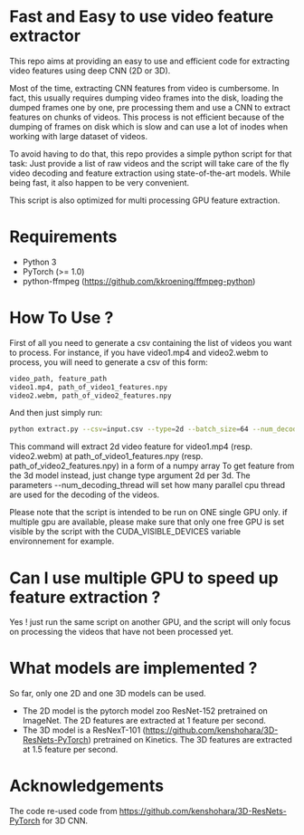 # Fast and Easy to use video feature extractor

This repo aims at providing an easy to use and efficient code for extracting
video features using deep CNN (2D or 3D).

Most of the time, extracting CNN features from video is cumbersome.
In fact, this usually requires dumping video frames into the disk, loading the dumped frames one
by one, pre processing them and use a CNN to extract features on chunks of videos.
This process is not efficient because of the dumping of frames on disk which is
slow and can use a lot of inodes when working with large dataset of videos.

To avoid having to do that, this repo provides a simple python script for that task: Just provide a list of raw videos and the script will take care of the fly video decoding and feature extraction using state-of-the-art models. While being fast, it also happen to be very convenient.

This script is also optimized for multi processing GPU feature extraction.


# Requirements
- Python 3
- PyTorch (>= 1.0)
- python-ffmpeg (https://github.com/kkroening/ffmpeg-python)

# How To Use ?

First of all you need to generate a csv containing the list of videos you
want to process. For instance, if you have video1.mp4 and video2.webm to process,
you will need to generate a csv of this form:

```sh
video_path, feature_path
video1.mp4, path_of_video1_features.npy
video2.webm, path_of_video2_features.npy
```

And then just simply run:

```sh
python extract.py --csv=input.csv --type=2d --batch_size=64 --num_decoding_thread=4
```
This command will extract 2d video feature for video1.mp4 (resp. video2.webm) at path_of_video1_features.npy (resp. path_of_video2_features.npy) in
a form of a numpy array
To get feature from the 3d model instead, just change type argument 2d per 3d.
The parameters --num_decoding_thread will set how many parallel cpu thread are used for the decoding of the videos.

Please note that the script is intended to be run on ONE single GPU only.
if multiple gpu are available, please make sure that only one free GPU is set visible
by the script with the CUDA_VISIBLE_DEVICES variable environnement for example.

# Can I use multiple GPU to speed up feature extraction ?

Yes ! just run the same script on another GPU, and the script will only focus on processing the videos that have not been processed yet.

# What models are implemented ?
So far, only one 2D and one 3D models can be used.

- The 2D model is the pytorch model zoo ResNet-152 pretrained on ImageNet. The 2D features are extracted at 1 feature per second.
- The 3D model is a ResNexT-101 (https://github.com/kenshohara/3D-ResNets-PyTorch) pretrained on Kinetics. The 3D features are extracted at 1.5 feature per second.

# Acknowledgements
The code re-used code from https://github.com/kenshohara/3D-ResNets-PyTorch
for 3D CNN.
